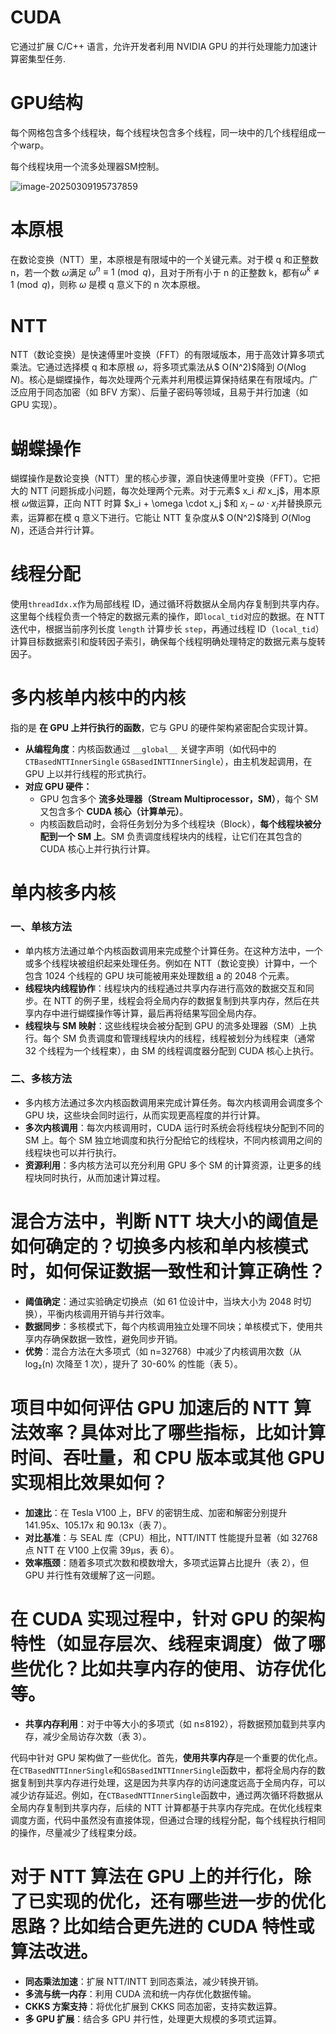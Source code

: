 # CUDA

它通过扩展 C/C++ 语言，允许开发者利用 NVIDIA GPU 的并行处理能力加速计算密集型任务.

# GPU结构

每个网格包含多个线程块，每个线程块包含多个线程，同一块中的几个线程组成一个warp。

每个线程块用一个流多处理器SM控制。

![image-20250309195737859](问题.assets/image-20250309195737859.png)

# 本原根

在数论变换（NTT）里，本原根是有限域中的一个关键元素。对于模 q 和正整数 n，若一个数 $\omega$满足 $\omega^n\equiv1\pmod{q}$，且对于所有小于 n 的正整数 k，都有$\omega^k\not\equiv1\pmod{q}$，则称 $\omega$ 是模 q 意义下的 n 次本原根。

# NTT

NTT（数论变换）是快速傅里叶变换（FFT）的有限域版本，用于高效计算多项式乘法。它通过选择模 q 和本原根 $\omega$，将多项式乘法从$ O(N^2)$降到 $O(N \log N)$。核心是蝴蝶操作，每次处理两个元素并利用模运算保持结果在有限域内。广泛应用于同态加密（如 BFV 方案）、后量子密码等领域，且易于并行加速（如 GPU 实现）。

# 蝴蝶操作

蝴蝶操作是数论变换（NTT）里的核心步骤，源自快速傅里叶变换（FFT）。它把大的 NTT 问题拆成小问题，每次处理两个元素。对于元素$ x_i $和$ x_j$，用本原根 $\omega$做运算，正向 NTT 时算 $x_i + \omega \cdot x_j $和 $x_i - \omega \cdot x_j$并替换原元素，运算都在模 q 意义下进行。它能让 NTT 复杂度从$ O(N^2)$降到 $O(N \log N)$，还适合并行计算。

# 线程分配

使用`threadIdx.x`作为局部线程 ID，通过循环将数据从全局内存复制到共享内存。这里每个线程负责一个特定的数据元素的操作，即`local_tid`对应的数据。在 NTT 迭代中，根据当前序列长度 `length` 计算步长 `step`，再通过线程 ID（`local_tid`）计算目标数据索引和旋转因子索引，确保每个线程明确处理特定的数据元素与旋转因子。

# 多内核单内核中的内核

指的是 **在 GPU 上并行执行的函数**，它与 GPU 的硬件架构紧密配合实现计算。

- **从编程角度**：内核函数通过 `__global__` 关键字声明（如代码中的 `CTBasedNTTInnerSingle` `GSBasedINTTInnerSingle`），由主机发起调用，在 GPU 上以并行线程的形式执行。
- **对应 GPU 硬件：**
  - GPU 包含多个 **流多处理器（Stream Multiprocessor，SM）**，每个 SM 又包含多个 **CUDA 核心（计算单元）**。
  - 内核函数启动时，会将任务划分为多个线程块（Block），**每个线程块被分配到一个 SM 上**。SM 负责调度线程块内的线程，让它们在其包含的 CUDA 核心上并行执行计算。

# 单内核多内核

### 一、单核方法

- 单内核方法通过单个内核函数调用来完成整个计算任务。在这种方法中，一个或多个线程块被组织起来处理任务。例如在 NTT（数论变换）计算中，一个包含 1024 个线程的 GPU 块可能被用来处理数组 a 的 2048 个元素。
- **线程块内线程协作**：线程块内的线程通过共享内存进行高效的数据交互和同步。在 NTT 的例子里，线程会将全局内存的数据复制到共享内存，然后在共享内存中进行蝴蝶操作等计算，最后再将结果写回全局内存。
- **线程块与 SM 映射**：这些线程块会被分配到 GPU 的流多处理器（SM）上执行。每个 SM 负责调度和管理线程块内的线程，线程被划分为线程束（通常 32 个线程为一个线程束），由 SM 的线程调度器分配到 CUDA 核心上执行。

### 二、多核方法

- 多内核方法通过多次内核函数调用来完成计算任务。每次内核调用会调度多个 GPU 块，这些块会同时运行，从而实现更高程度的并行计算。
- **多次内核调用**：每次内核调用时，CUDA 运行时系统会将线程块分配到不同的 SM 上。每个 SM 独立地调度和执行分配给它的线程块，不同内核调用之间的线程块也可以并行执行。
- **资源利用**：多内核方法可以充分利用 GPU 多个 SM 的计算资源，让更多的线程块同时执行，从而加速计算过程。

# 混合方法中，判断 NTT 块大小的阈值是如何确定的？切换多内核和单内核模式时，如何保证数据一致性和计算正确性？

- **阈值确定**：通过实验确定切换点（如 61 位设计中，当块大小为 2048 时切换），平衡内核调用开销与并行效率。
- **数据同步**：多核模式下，每个内核调用独立处理不同块；单核模式下，使用共享内存确保数据一致性，避免同步开销。
- **优势**：混合方法在大多项式（如 n=32768）中减少了内核调用次数（从 log₂(n) 次降至 1 次），提升了 30-60% 的性能（表 5）。

# 项目中如何评估 GPU 加速后的 NTT 算法效率？具体对比了哪些指标，比如计算时间、吞吐量，和 CPU 版本或其他 GPU 实现相比效果如何？

- **加速比**：在 Tesla V100 上，BFV 的密钥生成、加密和解密分别提升 141.95x、105.17x 和 90.13x（表 7）。
- **对比基准**：与 SEAL 库（CPU）相比，NTT/INTT 性能提升显著（如 32768 点 NTT 在 V100 上仅需 39μs，表 6）。
- **效率瓶颈**：随着多项式次数和模数增大，多项式运算占比提升（表 2），但 GPU 并行性有效缓解了这一问题。

# 在 CUDA 实现过程中，针对 GPU 的架构特性（如显存层次、线程束调度）做了哪些优化？比如共享内存的使用、访存优化等。

- **共享内存利用**：对于中等大小的多项式（如 n≤8192），将数据预加载到共享内存，减少全局访存次数（表 3）。

代码中针对 GPU 架构做了一些优化。首先，**使用共享内存**是一个重要的优化点。在`CTBasedNTTInnerSingle`和`GSBasedINTTInnerSingle`函数中，都将全局内存的数据复制到共享内存进行处理，这是因为共享内存的访问速度远高于全局内存，可以减少访存延迟。例如，在`CTBasedNTTInnerSingle`函数中，通过两次循环将数据从全局内存复制到共享内存，后续的 NTT 计算都基于共享内存完成。在优化线程束调度方面，代码中虽然没有直接体现，但通过合理的线程分配，每个线程执行相同的操作，尽量减少了线程束分歧。

# 对于 NTT 算法在 GPU 上的并行化，除了已实现的优化，还有哪些进一步的优化思路？比如结合更先进的 CUDA 特性或算法改进。

- **同态乘法加速**：扩展 NTT/INTT 到同态乘法，减少转换开销。
- **多流与统一内存**：利用 CUDA 流和统一内存优化数据传输。
- **CKKS 方案支持**：将优化扩展到 CKKS 同态加密，支持实数运算。
- **多 GPU 扩展**：结合多 GPU 并行性，处理更大规模的多项式运算。